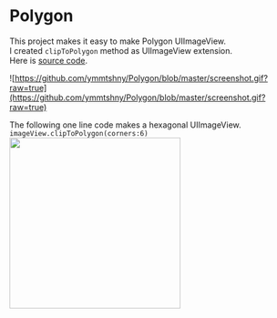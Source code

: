 # Polygon

This project makes it easy to make Polygon UIImageView.  
I created `clipToPolygon` method as UIImageView extension.  
Here is [source code](https://github.com/ymmtshny/Polygon/blob/master/Polygon/UIImageViewExtension.swift).

![https://github.com/ymmtshny/Polygon/blob/master/screenshot.gif?raw=true](https://github.com/ymmtshny/Polygon/blob/master/screenshot.gif?raw=true)

 The following one line code makes a hexagonal UIImageView.   
`imageView.clipToPolygon(corners:6)`  
<img src="https://github.com/ymmtshny/Polygon/blob/master/image.png?raw=true" width="300px" />


